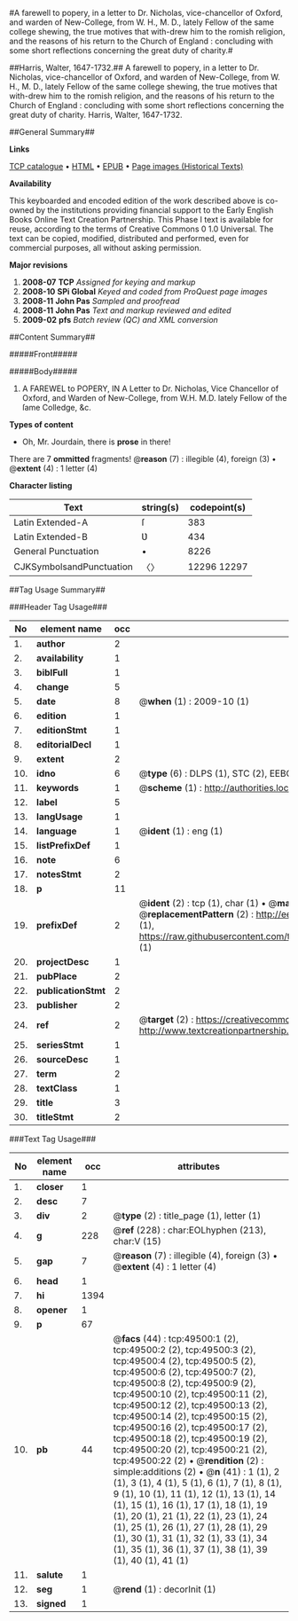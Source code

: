 #A farewell to popery, in a letter to Dr. Nicholas, vice-chancellor of Oxford, and warden of New-College, from W. H., M. D., lately Fellow of the same college shewing, the true motives that with-drew him to the romish religion, and the reasons of his return to the Church of England : concluding with some short reflections concerning the great duty of charity.#

##Harris, Walter, 1647-1732.##
A farewell to popery, in a letter to Dr. Nicholas, vice-chancellor of Oxford, and warden of New-College, from W. H., M. D., lately Fellow of the same college shewing, the true motives that with-drew him to the romish religion, and the reasons of his return to the Church of England : concluding with some short reflections concerning the great duty of charity.
Harris, Walter, 1647-1732.

##General Summary##

**Links**

[TCP catalogue](http://www.ota.ox.ac.uk/tcp/)  • 
[HTML](http://tei.it.ox.ac.uk/tcp/Texts-HTML/free/A45/A45665.html)  • 
[EPUB](http://tei.it.ox.ac.uk/tcp/Texts-EPUB/free/A45/A45665.epub) • 
[Page images (Historical Texts)](https://data.historicaltexts.jisc.ac.uk/view?pubId=eebo-11809643e&pageId=eebo-11809643e-49500-1)

**Availability**

This keyboarded and encoded edition of the
	       work described above is co-owned by the institutions
	       providing financial support to the Early English Books
	       Online Text Creation Partnership. This Phase I text is
	       available for reuse, according to the terms of Creative
	       Commons 0 1.0 Universal. The text can be copied,
	       modified, distributed and performed, even for
	       commercial purposes, all without asking permission.

**Major revisions**

1. __2008-07__ __TCP__ *Assigned for keying and markup*
1. __2008-10__ __SPi Global__ *Keyed and coded from ProQuest page images*
1. __2008-11__ __John Pas__ *Sampled and proofread*
1. __2008-11__ __John Pas__ *Text and markup reviewed and edited*
1. __2009-02__ __pfs__ *Batch review (QC) and XML conversion*

##Content Summary##

#####Front#####

#####Body#####

1. A FAREWEL to POPERY, IN A Letter to Dr. Nicholas, Vice Chancellor of Oxford, and Warden of New-College, from W.H. M.D. lately Fellow of the ſame Colledge, &c.

**Types of content**

  * Oh, Mr. Jourdain, there is **prose** in there!

There are 7 **ommitted** fragments! 
 @__reason__ (7) : illegible (4), foreign (3)  •  @__extent__ (4) : 1 letter (4)

**Character listing**


|Text|string(s)|codepoint(s)|
|---|---|---|
|Latin Extended-A|ſ|383|
|Latin Extended-B|Ʋ|434|
|General Punctuation|•|8226|
|CJKSymbolsandPunctuation|〈〉|12296 12297|

##Tag Usage Summary##

###Header Tag Usage###

|No|element name|occ|attributes|
|---|---|---|---|
|1.|__author__|2||
|2.|__availability__|1||
|3.|__biblFull__|1||
|4.|__change__|5||
|5.|__date__|8| @__when__ (1) : 2009-10 (1)|
|6.|__edition__|1||
|7.|__editionStmt__|1||
|8.|__editorialDecl__|1||
|9.|__extent__|2||
|10.|__idno__|6| @__type__ (6) : DLPS (1), STC (2), EEBO-CITATION (1), OCLC (1), VID (1)|
|11.|__keywords__|1| @__scheme__ (1) : http://authorities.loc.gov/ (1)|
|12.|__label__|5||
|13.|__langUsage__|1||
|14.|__language__|1| @__ident__ (1) : eng (1)|
|15.|__listPrefixDef__|1||
|16.|__note__|6||
|17.|__notesStmt__|2||
|18.|__p__|11||
|19.|__prefixDef__|2| @__ident__ (2) : tcp (1), char (1)  •  @__matchPattern__ (2) : ([0-9\-]+):([0-9IVX]+) (1), (.+) (1)  •  @__replacementPattern__ (2) : http://eebo.chadwyck.com/downloadtiff?vid=$1&page=$2 (1), https://raw.githubusercontent.com/textcreationpartnership/Texts/master/tcpchars.xml#$1 (1)|
|20.|__projectDesc__|1||
|21.|__pubPlace__|2||
|22.|__publicationStmt__|2||
|23.|__publisher__|2||
|24.|__ref__|2| @__target__ (2) : https://creativecommons.org/publicdomain/zero/1.0/ (1), http://www.textcreationpartnership.org/docs/. (1)|
|25.|__seriesStmt__|1||
|26.|__sourceDesc__|1||
|27.|__term__|2||
|28.|__textClass__|1||
|29.|__title__|3||
|30.|__titleStmt__|2||


###Text Tag Usage###

|No|element name|occ|attributes|
|---|---|---|---|
|1.|__closer__|1||
|2.|__desc__|7||
|3.|__div__|2| @__type__ (2) : title_page (1), letter (1)|
|4.|__g__|228| @__ref__ (228) : char:EOLhyphen (213), char:V (15)|
|5.|__gap__|7| @__reason__ (7) : illegible (4), foreign (3)  •  @__extent__ (4) : 1 letter (4)|
|6.|__head__|1||
|7.|__hi__|1394||
|8.|__opener__|1||
|9.|__p__|67||
|10.|__pb__|44| @__facs__ (44) : tcp:49500:1 (2), tcp:49500:2 (2), tcp:49500:3 (2), tcp:49500:4 (2), tcp:49500:5 (2), tcp:49500:6 (2), tcp:49500:7 (2), tcp:49500:8 (2), tcp:49500:9 (2), tcp:49500:10 (2), tcp:49500:11 (2), tcp:49500:12 (2), tcp:49500:13 (2), tcp:49500:14 (2), tcp:49500:15 (2), tcp:49500:16 (2), tcp:49500:17 (2), tcp:49500:18 (2), tcp:49500:19 (2), tcp:49500:20 (2), tcp:49500:21 (2), tcp:49500:22 (2)  •  @__rendition__ (2) : simple:additions (2)  •  @__n__ (41) : 1 (1), 2 (1), 3 (1), 4 (1), 5 (1), 6 (1), 7 (1), 8 (1), 9 (1), 10 (1), 11 (1), 12 (1), 13 (1), 14 (1), 15 (1), 16 (1), 17 (1), 18 (1), 19 (1), 20 (1), 21 (1), 22 (1), 23 (1), 24 (1), 25 (1), 26 (1), 27 (1), 28 (1), 29 (1), 30 (1), 31 (1), 32 (1), 33 (1), 34 (1), 35 (1), 36 (1), 37 (1), 38 (1), 39 (1), 40 (1), 41 (1)|
|11.|__salute__|1||
|12.|__seg__|1| @__rend__ (1) : decorInit (1)|
|13.|__signed__|1||
